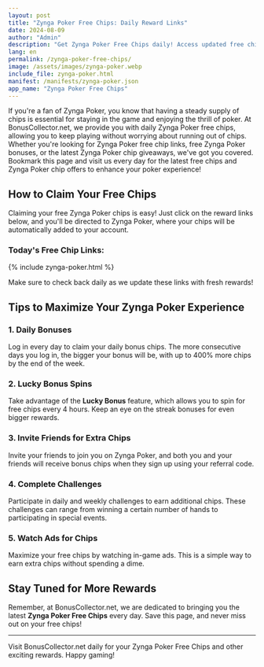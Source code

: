 ```yaml
---
layout: post
title: "Zynga Poker Free Chips: Daily Reward Links"
date: 2024-08-09
author: "Admin"
description: "Get Zynga Poker Free Chips daily! Access updated free chips links for Zynga Poker to boost your gameplay. Claim your free chips now and play smarter!"
lang: en
permalink: /zynga-poker-free-chips/
image: /assets/images/zynga-poker.webp
include_file: zynga-poker.html
manifest: /manifests/zynga-poker.json
app_name: "Zynga Poker Free Chips"
---
```


If you're a fan of Zynga Poker, you know that having a steady supply of chips is essential for staying in the game and enjoying the thrill of poker. At BonusCollector.net, we provide you with daily Zynga Poker free chips, allowing you to keep playing without worrying about running out of chips. Whether you're looking for Zynga Poker free chip links, free Zynga Poker bonuses, or the latest Zynga Poker chip giveaways, we've got you covered. Bookmark this page and visit us every day for the latest free chips and Zynga Poker chip offers to enhance your poker experience!

## How to Claim Your Free Chips

Claiming your free Zynga Poker chips is easy! Just click on the reward links below, and you'll be directed to Zynga Poker, where your chips will be automatically added to your account.

### Today's Free Chip Links:
{% include zynga-poker.html %}

Make sure to check back daily as we update these links with fresh rewards!

## Tips to Maximize Your Zynga Poker Experience

### 1. **Daily Bonuses**
Log in every day to claim your daily bonus chips. The more consecutive days you log in, the bigger your bonus will be, with up to 400% more chips by the end of the week.

### 2. **Lucky Bonus Spins**
Take advantage of the **Lucky Bonus** feature, which allows you to spin for free chips every 4 hours. Keep an eye on the streak bonuses for even bigger rewards.

### 3. **Invite Friends for Extra Chips**
Invite your friends to join you on Zynga Poker, and both you and your friends will receive bonus chips when they sign up using your referral code.

### 4. **Complete Challenges**
Participate in daily and weekly challenges to earn additional chips. These challenges can range from winning a certain number of hands to participating in special events.

### 5. **Watch Ads for Chips**
Maximize your free chips by watching in-game ads. This is a simple way to earn extra chips without spending a dime.

## Stay Tuned for More Rewards

Remember, at BonusCollector.net, we are dedicated to bringing you the latest **Zynga Poker Free Chips** every day. Save this page, and never miss out on your free chips!

---

Visit BonusCollector.net daily for your Zynga Poker Free Chips and other exciting rewards. Happy gaming!